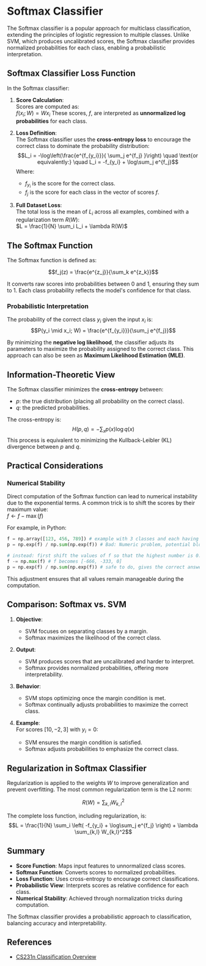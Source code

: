 # Softmax Classifier

The Softmax classifier is a popular approach for multiclass classification, extending the principles of logistic regression to multiple classes. Unlike SVM, which produces uncalibrated scores, the Softmax classifier provides normalized probabilities for each class, enabling a probabilistic interpretation.

## **Softmax Classifier Loss Function**

In the Softmax classifier:

1.  **Score Calculation**:  
    Scores are computed as:  
    $f(x_i; W) = W x_i$ 
    These scores, $f$, are interpreted as **unnormalized log probabilities** for each class.
    
2.  **Loss Definition**:  
    The Softmax classifier uses the **cross-entropy loss** to encourage the correct class to dominate the probability distribution:  
    $$L_i = -\log\left(\frac{e^{f_{y_i}}}{ \sum_j e^{f_j} }\right) \quad \text{or equivalently:} \quad L_i = -f_{y_i} + \log\sum_j e^{f_j}$$
    Where:
    
    -   $f_{y_i}$ is the score for the correct class.
    -   $f_j$ is the score for each class in the vector of scores $f$.
3.  **Full Dataset Loss**:  
    The total loss is the mean of $L_i$ across all examples, combined with a regularization term $R(W)$:  
    $L = \frac{1}{N} \sum_i L_i + \lambda R(W)$
    


## **The Softmax Function**

The Softmax function is defined as:  

$$f_j(z) = \frac{e^{z_j}}{\sum_k e^{z_k}}$$

It converts raw scores into probabilities between 0 and 1, ensuring they sum to 1. Each class probability reflects the model's confidence for that class.

### **Probabilistic Interpretation**

The probability of the correct class $y_i$ given the input $x_i$ is:  
$$P(y_i \mid x_i; W) = \frac{e^{f_{y_i}}}{\sum_j e^{f_j}}$$

By minimizing the **negative log likelihood**, the classifier adjusts its parameters to maximize the probability assigned to the correct class. This approach can also be seen as **Maximum Likelihood Estimation (MLE)**.


## **Information-Theoretic View**

The Softmax classifier minimizes the **cross-entropy** between:

-   $p$: the true distribution (placing all probability on the correct class).
-   $q$: the predicted probabilities.

The cross-entropy is:  
$$H(p, q) = - \sum_x p(x) \log q(x)$$
This process is equivalent to minimizing the Kullback-Leibler (KL) divergence between $p$ and $q$.

## **Practical Considerations**

### **Numerical Stability**

Direct computation of the Softmax function can lead to numerical instability due to the exponential terms. A common trick is to shift the scores by their maximum value:  
$f \gets f - \max(f)$

For example, in Python:

```python
f = np.array([123, 456, 789]) # example with 3 classes and each having large scores
p = np.exp(f) / np.sum(np.exp(f)) # Bad: Numeric problem, potential blowup

# instead: first shift the values of f so that the highest number is 0:
f -= np.max(f) # f becomes [-666, -333, 0]
p = np.exp(f) / np.sum(np.exp(f)) # safe to do, gives the correct answer
```

This adjustment ensures that all values remain manageable during the computation.


## **Comparison: Softmax vs. SVM**

1.  **Objective**:
    
    -   SVM focuses on separating classes by a margin.
    -   Softmax maximizes the likelihood of the correct class.
2.  **Output**:
    
    -   SVM produces scores that are uncalibrated and harder to interpret.
    -   Softmax provides normalized probabilities, offering more interpretability.
3.  **Behavior**:
    
    -   SVM stops optimizing once the margin condition is met.
    -   Softmax continually adjusts probabilities to maximize the correct class.
4.  **Example**:  
    For scores $[10, -2, 3]$ with $y_i = 0$:
    
    -   SVM ensures the margin condition is satisfied.
    -   Softmax adjusts probabilities to emphasize the correct class.


## **Regularization in Softmax Classifier**

Regularization is applied to the weights $W$ to improve generalization and prevent overfitting. The most common regularization term is the L2 norm:

$$R(W) = \sum_{k,l} W_{k,l}^2$$

The complete loss function, including regularization, is:  
$$L = \frac{1}{N} \sum_i \left( -f_{y_i} + \log\sum_j e^{f_j} \right) + \lambda \sum_{k,l} W_{k,l}^2$$


## **Summary**

-   **Score Function**: Maps input features to unnormalized class scores.
-   **Softmax Function**: Converts scores to normalized probabilities.
-   **Loss Function**: Uses cross-entropy to encourage correct classifications.
-   **Probabilistic View**: Interprets scores as relative confidence for each class.
-   **Numerical Stability**: Achieved through normalization tricks during computation.

The Softmax classifier provides a probabilistic approach to classification, balancing accuracy and interpretability.
## References

-   [CS231n Classification Overview](https://cs231n.github.io/classification/)
